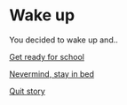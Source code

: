 # Wake up
You decided to wake up and..

[Get ready for school](school.md)

[Nevermind, stay in bed](bed.md)

[Quit story](../morning.md)


